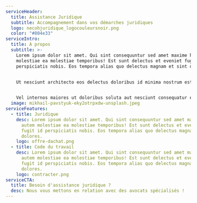 ```yaml
---
serviceHeader:
  title: Assistance Juridique
  subtitle: Accompagnement dans vos démarches juridiques
  logo: necohjuridique_logocouleursnoir.png
  color: "#804e33"
serviceIntro:
  title: A propos
  subtitle: >-
    Lorem ipsum dolor sit amet. Qui sint consequuntur sed amet maxime hic autem
    molestiae ea molestiae temporibus! Est sunt delectus et eveniet fugit id
    perspiciatis nobis. Eos tempora alias quo delectus magnam et sint dolores.


    Ut nesciunt architecto eos delectus doloribus id minima nostrum est iure vitae dolorem corrupti ut internos numquam et tempore galisum. Et illo obcaecati et ipsam sequi ut tempora quibusdam et provident libero ut commodi sunt?


    Vel internos maiores ut doloribus soluta aut nesciunt consequatur et cupiditate alias qui voluptas possimus est perspiciatis sequi et tempora nostrum. Et reprehenderit impedit sed quasi dolor ea quidem cumque cum nihil aspernatur. Ut rerum atque est modi architecto sit quod nemo.
  image: mikhail-pavstyuk-eky2otrpxdw-unsplash.jpeg
serviceFeatures:
  - title: Juridique
    desc: Lorem ipsum dolor sit amet. Qui sint consequuntur sed amet maxime hic
      autem molestiae ea molestiae temporibus! Est sunt delectus et eveniet
      fugit id perspiciatis nobis. Eos tempora alias quo delectus magnam et sint
      dolores.
    logo: offre-dachat.png
  - title: Code du travail
    desc: Lorem ipsum dolor sit amet. Qui sint consequuntur sed amet maxime hic
      autem molestiae ea molestiae temporibus! Est sunt delectus et eveniet
      fugit id perspiciatis nobis. Eos tempora alias quo delectus magnam et sint
      dolores.
    logo: contracter.png
serviceCTA:
  title: Besoin d'assistance juridique ?
  desc: Nous vous mettons en relation avec des avocats spécialisés !
---
```


